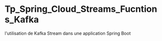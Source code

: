 # Tp_Spring_Cloud_Streams_Fucntions_Kafka
l'utilisation de Kafka Stream dans une application Spring Boot 
